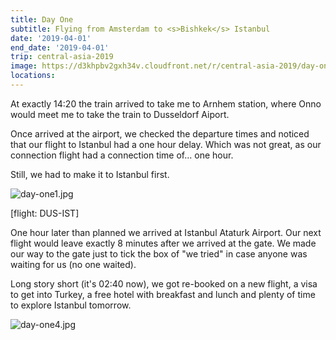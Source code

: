 ```yaml
---
title: Day One
subtitle: Flying from Amsterdam to <s>Bishkek</s> Istanbul
date: '2019-04-01'
end_date: '2019-04-01'
trip: central-asia-2019
image: https://d3khpbv2gxh34v.cloudfront.net/r/central-asia-2019/day-one/day-one2.jpg
locations:
---
```


At exactly 14:20 the train arrived to take me to Arnhem station, where Onno would meet me to take the train to Dusseldorf Aiport.

Once arrived at the airport, we checked the departure times and noticed that our flight to Istanbul had a one hour delay. Which was not great, as our connection flight had a connection time of... one hour.

Still, we had to make it to Istanbul first.

![day-one1.jpg](https://d3khpbv2gxh34v.cloudfront.net/r/central-asia-2019/day-one/day-one1.jpg "1.333")

[flight: DUS-IST]

One hour later than planned we arrived at Istanbul Ataturk Airport. Our next flight would leave exactly 8 minutes after we arrived at the gate. We made our way to the gate just to tick the box of "we tried" in case anyone was waiting for us (no one waited).

Long story short (it's 02:40 now), we got re-booked on a new flight, a visa to get into Turkey, a free hotel with breakfast and lunch and plenty of time to explore Istanbul tomorrow.

![day-one4.jpg](https://d3khpbv2gxh34v.cloudfront.net/r/central-asia-2019/day-one/day-one4.jpg "1.333")
